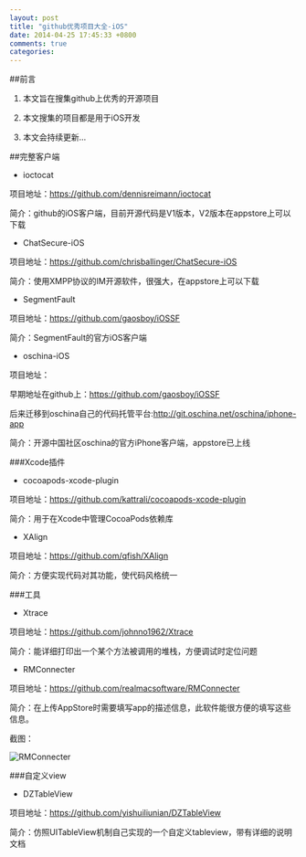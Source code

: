```yaml
---
layout: post
title: "github优秀项目大全-iOS"
date: 2014-04-25 17:45:33 +0800
comments: true
categories: 
---
```


##前言

 1. 本文旨在搜集github上优秀的开源项目

 2. 本文搜集的项目都是用于iOS开发

 3. 本文会持续更新...


##完整客户端

 * ioctocat
 
项目地址：<https://github.com/dennisreimann/ioctocat>

简介：github的iOS客户端，目前开源代码是V1版本，V2版本在appstore上可以下载

 * ChatSecure-iOS

项目地址：<https://github.com/chrisballinger/ChatSecure-iOS>

简介：使用XMPP协议的IM开源软件，很强大，在appstore上可以下载

 * SegmentFault

项目地址：<https://github.com/gaosboy/iOSSF>

简介：SegmentFault的官方iOS客户端

 * oschina-iOS

项目地址：

早期地址在github上：<https://github.com/gaosboy/iOSSF>

后来迁移到oschina自己的代码托管平台:<http://git.oschina.net/oschina/iphone-app>

简介：开源中国社区oschina的官方iPhone客户端，appstore已上线




###Xcode插件

 * cocoapods-xcode-plugin

项目地址：<https://github.com/kattrali/cocoapods-xcode-plugin>

简介：用于在Xcode中管理CocoaPods依赖库


 * XAlign

项目地址：<https://github.com/qfish/XAlign>

简介：方便实现代码对其功能，使代码风格统一


###工具

 * Xtrace

项目地址：<https://github.com/johnno1962/Xtrace>

简介：能详细打印出一个某个方法被调用的堆栈，方便调试时定位问题

 * RMConnecter

项目地址：<https://github.com/realmacsoftware/RMConnecter>

简介：在上传AppStore时需要填写app的描述信息，此软件能很方便的填写这些信息。

截图：

![RMConnecter](https://github.com/realmacsoftware/RMConnecter/blob/master/Assets/screenshots.png?raw=true)



###自定义view

 * DZTableView

项目地址：<https://github.com/yishuiliunian/DZTableView>

简介：仿照UITableView机制自己实现的一个自定义tableview，带有详细的说明文档








